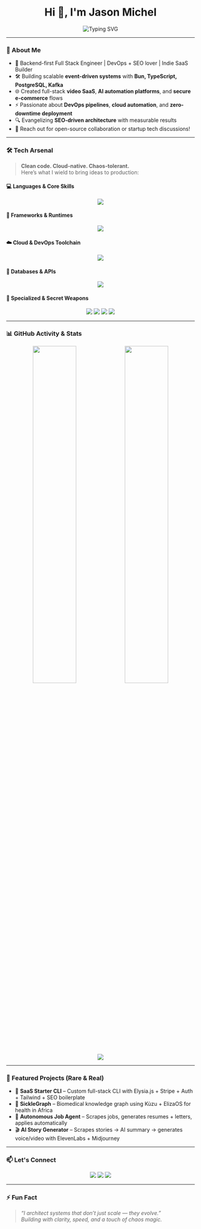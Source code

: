 <!-- README.md -->

<h1 align="center">Hi 👋, I'm Jason Michel</h1>

<p align="center">
  <img src="https://readme-typing-svg.herokuapp.com?font=Fira+Code&weight=500&size=28&pause=1000&color=1FC2F0&center=true&vCenter=true&multiline=true&width=700&height=120&lines=🚀+AI-Powered+Backend+Engineer;🧩+TypeScript+Fan+%7C+Elysia.js+Advocate;🌍+Crafting+SaaS+%26+Realtime+E-commerce+Platforms" alt="Typing SVG" />
</p>

---

### 📌 About Me

- 🔧 Backend-first Full Stack Engineer | DevOps + SEO lover | Indie SaaS Builder  
- 🛠️ Building scalable **event-driven systems** with **Bun, TypeScript, PostgreSQL, Kafka**  
- 🌐 Created full-stack **video SaaS**, **AI automation platforms**, and **secure e-commerce** flows  
- ⚡ Passionate about **DevOps pipelines**, **cloud automation**, and **zero-downtime deployment**  
- 🔍 Evangelizing **SEO-driven architecture** with measurable results  
- 💬 Reach out for open-source collaboration or startup tech discussions!

---

### 🛠️ Tech Arsenal

> **Clean code. Cloud-native. Chaos-tolerant.**  
> Here’s what I wield to bring ideas to production:

#### 💻 Languages & Core Skills

<p align="center">
  <img src="https://skillicons.dev/icons?i=ts,js,go,py,java,php,kotlin" />
</p>

#### 🧠 Frameworks & Runtimes

<p align="center">
  <img src="https://skillicons.dev/icons?i=nodejs,nestjs,bun,nextjs,react,electron" />
</p>

#### ☁️ Cloud & DevOps Toolchain

<p align="center">
  <img src="https://skillicons.dev/icons?i=docker,kubernetes,aws,firebase,githubactions,gitlab" />
</p>

#### 🧩 Databases & APIs

<p align="center">
  <img src="https://skillicons.dev/icons?i=postgres,mysql,mongodb,sqlite,graphql,prisma" />
</p>

#### 🔮 Specialized & Secret Weapons

<p align="center">
  <img src="https://img.shields.io/badge/Event--Driven-Kafka-informational?style=for-the-badge&logo=apachekafka&logoColor=white" />
  <img src="https://img.shields.io/badge/SEO%20Expertise-Growth%20Focused-blueviolet?style=for-the-badge&logo=googlescholar&logoColor=white" />
  <img src="https://img.shields.io/badge/Realtime%20Apps-WebSockets%20%2B%20AI-yellowgreen?style=for-the-badge&logo=websockets&logoColor=white" />
  <img src="https://img.shields.io/badge/Stripe-Integrated%20Ecommerce-critical?style=for-the-badge&logo=stripe&logoColor=white" />
</p>

---

### 📊 GitHub Activity & Stats

<p align="center">
  <img width="48%" src="https://github-readme-stats.vercel.app/api?username=jasonviipers&show_icons=true&theme=tokyonight&hide_border=true" />
  <img width="48%" src="https://github-readme-streak-stats.herokuapp.com?user=jasonviipers&theme=tokyonight&hide_border=true" />
</p>

<p align="center">
  <img src="https://github-profile-summary-cards.vercel.app/api/cards/profile-details?username=jasonviipers&theme=tokyonight" />
</p>

---

### 🧠 Featured Projects (Rare & Real)

- 🔮 **SaaS Starter CLI** – Custom full-stack CLI with Elysia.js + Stripe + Auth + Tailwind + SEO boilerplate  
- 🧱 **SickleGraph** – Biomedical knowledge graph using Kùzu + ElizaOS for health in Africa  
- 🤖 **Autonomous Job Agent** – Scrapes jobs, generates resumes + letters, applies automatically  
- 🎬 **AI Story Generator** – Scrapes stories → AI summary → generates voice/video with ElevenLabs + Midjourney

---

### 📫 Let's Connect

<p align="center">
  <a href="mailto:jason@chatr.fr"><img src="https://img.shields.io/badge/Email-%23ea4335?style=for-the-badge&logo=gmail&logoColor=white" /></a>
  <a href="https://linkedin.com/in/chatr"><img src="https://img.shields.io/badge/LinkedIn-%230077B5?style=for-the-badge&logo=linkedin&logoColor=white" /></a>
  <a href="https://twitter.com/chatrjason"><img src="https://img.shields.io/badge/Twitter-%231DA1F2?style=for-the-badge&logo=twitter&logoColor=white" /></a>
</p>

---

### ⚡ Fun Fact

> _“I architect systems that don’t just scale — they evolve.”_  
> _Building with clarity, speed, and a touch of chaos magic._

